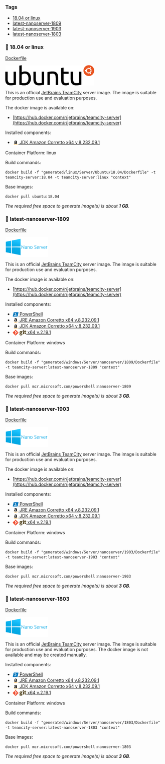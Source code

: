 ### Tags

- [18.04 or linux](#whale-1804-or-linux)
- [latest-nanoserver-1809](#whale-latest-nanoserver-1809)
- [latest-nanoserver-1903](#whale-latest-nanoserver-1903)
- [latest-nanoserver-1803](#whale-latest-nanoserver-1803)

### :whale: 18.04 or linux

[Dockerfile](linux/Server/Ubuntu/18.04/Dockerfile)

<img align="center" height="64" src="/logo/ubuntu.png">

This is an official [JetBrains TeamCity](https://www.jetbrains.com/teamcity/) server image. The image is suitable for production use and evaluation purposes.

The docker image is available on:

- [https://hub.docker.com/r/jetbrains/teamcity-server](https://hub.docker.com/r/jetbrains/teamcity-server)

Installed components:

- [<img align="center" height="18" src="/logo/corretto.png"> JDK Amazon Corretto x64 v.8.232.09.1](https://d3pxv6yz143wms.cloudfront.net/8.232.09.1/amazon-corretto-8.232.09.1-linux-x64.tar.gz)

Container Platform: linux

Build commands:

```
docker build -f "generated/linux/Server/Ubuntu/18.04/Dockerfile" -t teamcity-server:18.04 -t teamcity-server:linux "context"
```

Base images:

```
docker pull ubuntu:18.04
```

_The required free space to generate image(s) is about **1 GB**._
### :whale: latest-nanoserver-1809

[Dockerfile](windows/Server/nanoserver/1809/Dockerfile)

<img align="center" height="64" src="/logo/windows_nano.png">

This is an official [JetBrains TeamCity](https://www.jetbrains.com/teamcity/) server image. The image is suitable for production use and evaluation purposes.

The docker image is available on:

- [https://hub.docker.com/r/jetbrains/teamcity-server](https://hub.docker.com/r/jetbrains/teamcity-server)

Installed components:

- [<img src="/logo/powershell.png" height="18" align="center"> PowerShell](https://github.com/PowerShell/PowerShell#get-powershell)
- [<img align="center" height="18" src="/logo/corretto.png"> JRE Amazon Corretto x64 v.8.232.09.1](https://corretto.aws/downloads/resources/8.252.09.2/amazon-corretto-8.252.09.2-windows-x64-jre.zip)
- [<img align="center" height="18" src="/logo/corretto.png"> JDK Amazon Corretto x64 v.8.232.09.1](https://corretto.aws/downloads/resources/8.252.09.2/amazon-corretto-8.252.09.2-windows-x64-jdk.zip)
- [<img align="center" height="18" src="/logo/git.png"> x64 v.2.19.1](https://github.com/git-for-windows/git/releases/download/v2.19.1.windows.1/MinGit-2.19.1-64-bit.zip)

Container Platform: windows

Build commands:

```
docker build -f "generated/windows/Server/nanoserver/1809/Dockerfile" -t teamcity-server:latest-nanoserver-1809 "context"
```

Base images:

```
docker pull mcr.microsoft.com/powershell:nanoserver-1809
```

_The required free space to generate image(s) is about **3 GB**._
### :whale: latest-nanoserver-1903

[Dockerfile](windows/Server/nanoserver/1903/Dockerfile)

<img align="center" height="64" src="/logo/windows_nano.png">

This is an official [JetBrains TeamCity](https://www.jetbrains.com/teamcity/) server image. The image is suitable for production use and evaluation purposes.

The docker image is available on:

- [https://hub.docker.com/r/jetbrains/teamcity-server](https://hub.docker.com/r/jetbrains/teamcity-server)

Installed components:

- [<img src="/logo/powershell.png" height="18" align="center"> PowerShell](https://github.com/PowerShell/PowerShell#get-powershell)
- [<img align="center" height="18" src="/logo/corretto.png"> JRE Amazon Corretto x64 v.8.232.09.1](https://corretto.aws/downloads/resources/8.252.09.2/amazon-corretto-8.252.09.2-windows-x64-jre.zip)
- [<img align="center" height="18" src="/logo/corretto.png"> JDK Amazon Corretto x64 v.8.232.09.1](https://corretto.aws/downloads/resources/8.252.09.2/amazon-corretto-8.252.09.2-windows-x64-jdk.zip)
- [<img align="center" height="18" src="/logo/git.png"> x64 v.2.19.1](https://github.com/git-for-windows/git/releases/download/v2.19.1.windows.1/MinGit-2.19.1-64-bit.zip)

Container Platform: windows

Build commands:

```
docker build -f "generated/windows/Server/nanoserver/1903/Dockerfile" -t teamcity-server:latest-nanoserver-1903 "context"
```

Base images:

```
docker pull mcr.microsoft.com/powershell:nanoserver-1903
```

_The required free space to generate image(s) is about **3 GB**._
### :whale: latest-nanoserver-1803

[Dockerfile](windows/Server/nanoserver/1803/Dockerfile)

<img align="center" height="64" src="/logo/windows_nano.png">

This is an official [JetBrains TeamCity](https://www.jetbrains.com/teamcity/) server image. The image is suitable for production use and evaluation purposes.
The docker image is not available and may be created manually.

Installed components:

- [<img src="/logo/powershell.png" height="18" align="center"> PowerShell](https://github.com/PowerShell/PowerShell#get-powershell)
- [<img align="center" height="18" src="/logo/corretto.png"> JRE Amazon Corretto x64 v.8.232.09.1](https://corretto.aws/downloads/resources/8.252.09.2/amazon-corretto-8.252.09.2-windows-x64-jre.zip)
- [<img align="center" height="18" src="/logo/corretto.png"> JDK Amazon Corretto x64 v.8.232.09.1](https://corretto.aws/downloads/resources/8.252.09.2/amazon-corretto-8.252.09.2-windows-x64-jdk.zip)
- [<img align="center" height="18" src="/logo/git.png"> x64 v.2.19.1](https://github.com/git-for-windows/git/releases/download/v2.19.1.windows.1/MinGit-2.19.1-64-bit.zip)

Container Platform: windows

Build commands:

```
docker build -f "generated/windows/Server/nanoserver/1803/Dockerfile" -t teamcity-server:latest-nanoserver-1803 "context"
```

Base images:

```
docker pull mcr.microsoft.com/powershell:nanoserver-1803
```

_The required free space to generate image(s) is about **3 GB**._
